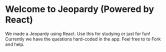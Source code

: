 # Welcome to Jeopardy (Powered by React)

We made a Jeopardy using React. Use this for studying or just for fun!
Currently we have the questions hard-coded in the app. Feel free to to Fork
and help.
